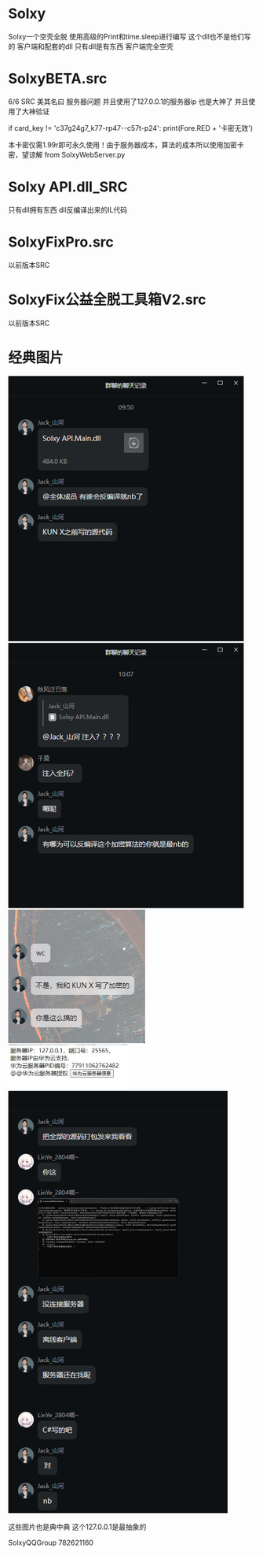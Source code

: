 # Solxy
Solxy一个空壳全脱 使用高级的Print和time.sleep进行编写
这个dll也不是他们写的 客户端和配套的dll 只有dll是有东西 客户端完全空壳
# SolxyBETA.src 
6/6 SRC 美其名曰 服务器问题 并且使用了127.0.0.1的服务器ip 也是大神了 并且使用了大神验证

if card_key != 'c37g24g7_k77-rp47--c57t-p24':
print(Fore.RED + '卡密无效')

本卡密仅需1.99r即可永久使用！由于服务器成本，算法的成本所以使用加密卡密，望谅解 from SolxyWebServer.py 
# Solxy API.dll_SRC 
只有dll拥有东西 dll反编译出来的IL代码
# SolxyFixPro.src 
以前版本SRC
# SolxyFix公益全脱工具箱V2.src
以前版本SRC
# 经典图片
![本地路径](1.png)
![本地路径](2.png)
![本地路径](3.png)
![本地路径](4.png)
![本地路径](5.png)

这些图片也是典中典 这个127.0.0.1是最抽象的

SolxyQQGroup 782621160

